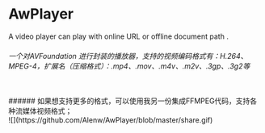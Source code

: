 # AwPlayer
A video player can play with online URL or offline document path .

###### 一个对AVFoundation 进行封装的播放器，支持的视频编码格式有：H.264、MPEG-4，扩展名（压缩格式）：.mp4、.mov、.m4v、.m2v、.3gp、.3g2等 
<br/>
###### 如果想支持更多的格式，可以使用我另一份集成FFMPEG代码，支持各种流媒体视频格式；

<br/>
![](https://github.com/Alenw/AwPlayer/blob/master/share.gif)
<br/>
